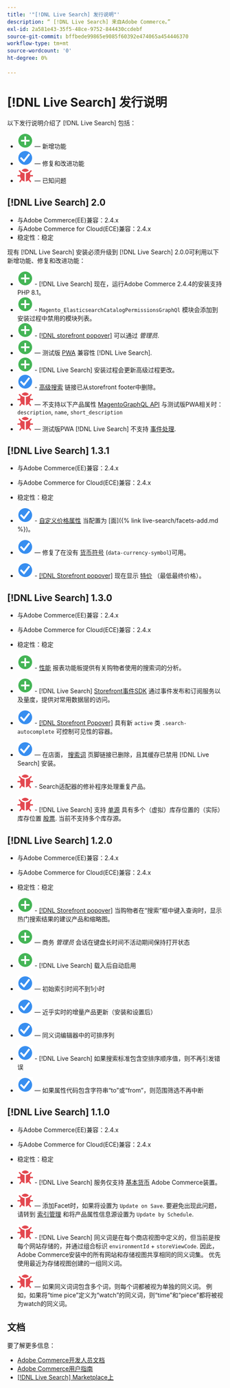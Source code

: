 ```yaml
---
title: '"[!DNL Live Search] 发行说明"'
description: “ [!DNL Live Search] 来自Adobe Commerce。”
exl-id: 2a581e43-35f5-48ce-9752-844430ccdebf
source-git-commit: bffbede99865e9085f60392e474065a454446370
workflow-type: tm+mt
source-wordcount: '0'
ht-degree: 0%

---
```


# [!DNL Live Search] 发行说明

以下发行说明介绍了 [!DNL Live Search] 包括：

* ![新建](../assets/new.svg)  — 新增功能
* ![修复](../assets/fix.svg)  — 修复和改进功能
* ![错误](../assets/bug.svg)  — 已知问题

## [!DNL Live Search] 2.0

* 与Adobe Commerce(EE)兼容：2.4.x
* 与Adobe Commerce for Cloud(ECE)兼容：2.4.x
* 稳定性：稳定

现有 [!DNL Live Search] 安装必须升级到 [!DNL Live Search] 2.0.0可利用以下新增功能、修复和改进功能：

* ![新建](../assets/new.svg) - [!DNL Live Search] 现在，运行Adobe Commerce 2.4.4的安装支持PHP 8.1。
* ![新建](../assets/new.svg) - `Magento_ElasticsearchCatalogPermissionsGraphQl` 模块会添加到安装过程中禁用的模块列表。
* ![新建](../assets/new.svg) - [[!DNL storefront popover]](quick-tour.md) 可以通过 *管理员*.
* ![新建](../assets/new.svg)  — 测试版 [PWA](https://developer.adobe.com/commerce/pwa-studio/) 兼容性 [!DNL Live Search].
* ![新建](../assets/new.svg) - [!DNL Live Search] 安装过程会更新高级过程更改。
* ![修复](../assets/fix.svg) - [高级搜索](https://docs.magento.com/user-guide/catalog/search-advanced.html) 链接已从storefront footer中删除。
* ![错误](../assets/bug.svg)  — 不支持以下产品属性 [MagentoGraphQL API](https://devdocs.magento.com/guides/v2.4/graphql) 与测试版PWA相关时： `description`, `name`, `short_description`
* ![错误](../assets/bug.svg)  — 测试版PWA [!DNL Live Search] 不支持 [事件处理](https://devdocs.magento.com/shared-services/storefront-events-sdk.html).

## [!DNL Live Search] 1.3.1

* 与Adobe Commerce(EE)兼容：2.4.x
* 与Adobe Commerce for Cloud(ECE)兼容：2.4.x
* 稳定性：稳定

* ![修复](../assets/fix.svg) - [自定义价格属性](https://docs.magento.com/user-guide/stores/attributes-input-types.html) 当配置为 [面]({% link live-search/facets-add.md %})。
* ![修复](../assets/fix.svg)  — 修复了在没有 [货币符号](https://docs.magento.com/user-guide/stores/currency-symbols.html) (`data-currency-symbol`)可用。
* ![修复](../assets/fix.svg) - [[!DNL Storefront popover]](storefront-popover.md) 现在显示 [特价](https://docs.magento.com/user-guide/catalog/product-price-special.html) （最低最终价格）。

## [!DNL Live Search] 1.3.0

* 与Adobe Commerce(EE)兼容：2.4.x
* 与Adobe Commerce for Cloud(ECE)兼容：2.4.x
* 稳定性：稳定

* ![新建](../assets/new.svg) - [性能](performance.md) 报表功能板提供有关购物者使用的搜索词的分析。
* ![新建](../assets/new.svg) - [!DNL Live Search] [Storefront事件SDK](https://devdocs.magento.com/shared-services/storefront-events-sdk.html) 通过事件发布和订阅服务以及量度，提供对常用数据层的访问。
* ![修复](../assets/fix.svg) - [[!DNL Storefront Popover]](https://devdocs.magento.com/live-search/storefront-popover.html) 具有新 `active` 类 `.search-autocomplete` 可控制可见性的容器。
* ![修复](../assets/fix.svg)  — 在店面， [搜索词](https://docs.magento.com/user-guide/marketing/search-terms-popular.html) 页脚链接已删除，且其缓存已禁用 [!DNL Live Search] 安装。
* ![错误](../assets/bug.svg) - Search适配器的修补程序处理重复产品。
* ![错误](../assets/bug.svg) - [!DNL Live Search] 支持 [单源](https://docs.magento.com/user-guide/catalog/inventory-sources.html) 具有多个（虚拟）库存位置的（实际）库存位置 [股票](https://docs.magento.com/user-guide/catalog/inventory-stock.html). 当前不支持多个库存源。

## [!DNL Live Search] 1.2.0

* 与Adobe Commerce(EE)兼容：2.4.x
* 与Adobe Commerce for Cloud(ECE)兼容：2.4.x
* 稳定性：稳定

* ![新建](../assets/new.svg) - [[!DNL Storefront popover]](storefront-popover.md) 当购物者在“搜索”框中键入查询时，显示热门搜索结果的建议产品和缩略图。
* ![新建](../assets/new.svg)  — 商务 *管理员* 会话在键盘长时间不活动期间保持打开状态
* ![新建](../assets/new.svg) - [!DNL Live Search] 载入后自动启用
* ![修复](../assets/fix.svg)  — 初始索引时间不到1小时
* ![修复](../assets/fix.svg)  — 近乎实时的增量产品更新（安装和设置后）
* ![修复](../assets/fix.svg)  — 同义词编辑器中的可排序列
* ![修复](../assets/fix.svg) - [!DNL Live Search] 如果搜索标准包含空排序顺序值，则不再引发错误
* ![修复](../assets/fix.svg)  — 如果属性代码包含字符串“to”或“from”，则范围筛选不再中断

## [!DNL Live Search] 1.1.0

* 与Adobe Commerce(EE)兼容：2.4.x
* 与Adobe Commerce for Cloud(ECE)兼容：2.4.x
* 稳定性：稳定

* ![错误](../assets/bug.svg) - [!DNL Live Search] 服务仅支持 [基本货币](https://docs.magento.com/user-guide/stores/currency-configuration.html) Adobe Commerce装置。
* ![错误](../assets/bug.svg)  — 添加Facet时，如果将设置为 `Update on Save`. 要避免出现此问题，请转到 [索引管理](https://docs.magento.com/user-guide/system/index-management.html) 和将产品属性信息源设置为 `Update by Schedule`.
* ![错误](../assets/bug.svg) - [!DNL Live Search] 同义词是在每个商店视图中定义的，但当前是按每个网站存储的，并通过组合标识 `environmentId` + `storeViewCode`. 因此，Adobe Commerce安装中的所有网站和存储视图共享相同的同义词集。 优先使用最近为存储视图创建的一组同义词。
* ![错误](../assets/bug.svg)  — 如果同义词词包含多个词，则每个词都被视为单独的同义词。 例如，如果将“time pice”定义为“watch”的同义词，则“time”和“piece”都将被视为watch的同义词。

## 文档

要了解更多信息：

* [Adobe Commerce开发人员文档](https://devdocs.magento.com/)
* [Adobe Commerce用户指南](https://docs.magento.com/user-guide/)
* [[!DNL Live Search] Marketplace上](https://marketplace.magento.com/magento-live-search.html)
